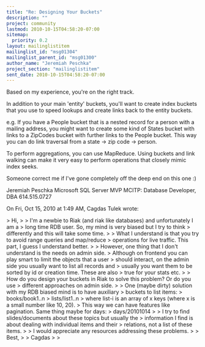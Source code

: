 ```yaml
---
title: "Re: Designing Your Buckets"
description: ""
project: community
lastmod: 2010-10-15T04:58:20-07:00
sitemap:
  priority: 0.2
layout: mailinglistitem
mailinglist_id: "msg01304"
mailinglist_parent_id: "msg01300"
author_name: "Jeremiah Peschka"
project_section: "mailinglistitem"
sent_date: 2010-10-15T04:58:20-07:00
---
```



Based on my experience, you're on the right track.

In addition to your main 'entity' buckets, you'll want to create index
buckets that you use to speed lookups and create links back to the entity
buckets.

e.g. If you have a People bucket that is a nested record for a person with a
mailing address, you might want to create some kind of States bucket with
links to a ZipCodes bucket with further links to the People bucket. This way
you can do link traversal from a state -&gt; zip code -&gt; person.

To perform aggregations, you can use MapReduce. Using buckets and link
walking can make it very easy to perform operations that closely mimic index
seeks.

Someone correct me if I've gone completely off the deep end on this one :)

Jeremiah Peschka
Microsoft SQL Server MVP
MCITP: Database Developer, DBA
614.515.0727


On Fri, Oct 15, 2010 at 1:49 AM, Cagdas Tulek  wrote:

&gt; Hi,
&gt;
&gt; I'm a newbie to Riak (and riak like databases) and unfortunately I am a
&gt; long time RDB user. So, my mind is very biased but I try to think
&gt; differently and this will take some time.
&gt;
&gt; What I understand is that you try to avoid range queries and map/reduce
&gt; operations for live traffic. This part, I guess I understand better.
&gt;
&gt; However, one thing that I don't understand is the needs on admin side.
&gt; Although on frontend you can play smart to limit the objects that a user
&gt; should interact, on the admin side you usually want to list all records and
&gt; usually you want them to be sorted by id or creation time. These are also
&gt; true for your stats etc.
&gt;
&gt; How do you design your buckets in Riak to solve this problem? Or do you use
&gt; different approaches on admin side.
&gt;
&gt; One (maybe dirty) solution with my RDB biased mind is to have auxiliary
&gt; buckets to list items:
&gt; books/book1..n
&gt; lists/list1..n
&gt; where list-i is an array of x keys (where x is a small number like 10, 20).
&gt; This way we can have features like pagination. Same thing maybe for days:
&gt; days/20101014
&gt;
&gt; I try to find slides/documents about these topics but usually the
&gt; information I find is about dealing with individual items and their
&gt; relations, not a list of these items.
&gt;
&gt; I would appreciate any resources addressing these problems.
&gt;
&gt; Best,
&gt;
&gt; Cagdas
&gt;
&gt;

